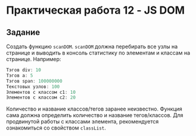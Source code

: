 # Практическая работа 12 - JS DOM

## Задание

Создать функцию `scanDOM`.
`scanDOM` должна перебирать все узлы на странице и выводить в консоль статистику по элементам и классам на странице. Например:
```js
Тэгов div: 10
Тэгов a: 5
Тэгов span: 100000000
Текстовых узлов: 100
Элементов с классом c1: 10
Элементов с классом c2: 20
```
Количество и название классов/тегов заранее неизвестно. Функция сама должна определить количество и название тегов/классов.
Для продвинутой работы с классами элемента, рекомендуется ознакомиться со свойством `classList`.

